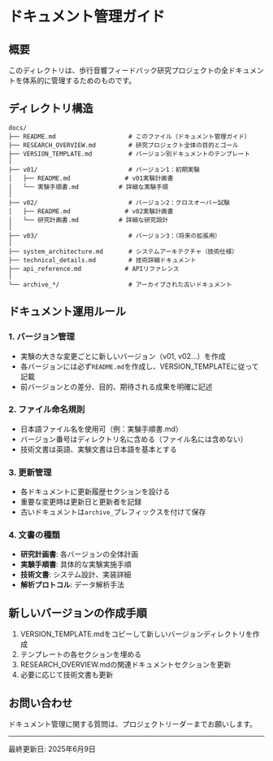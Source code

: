 # ドキュメント管理ガイド

## 概要

このディレクトリは、歩行音響フィードバック研究プロジェクトの全ドキュメントを体系的に管理するためのものです。

## ディレクトリ構造

```
docs/
├── README.md                    # このファイル（ドキュメント管理ガイド）
├── RESEARCH_OVERVIEW.md         # 研究プロジェクト全体の目的とゴール
├── VERSION_TEMPLATE.md          # バージョン別ドキュメントのテンプレート
│
├── v01/                         # バージョン1：初期実験
│   ├── README.md               # v01実験計画書
│   └── 実験手順書.md           # 詳細な実験手順
│
├── v02/                         # バージョン2：クロスオーバー試験
│   ├── README.md               # v02実験計画書
│   └── 研究計画書.md           # 詳細な研究設計
│
├── v03/                         # バージョン3：（将来の拡張用）
│
├── system_architecture.md       # システムアーキテクチャ（技術仕様）
├── technical_details.md         # 技術詳細ドキュメント
├── api_reference.md            # APIリファレンス
│
└── archive_*/                   # アーカイブされた古いドキュメント
```

## ドキュメント運用ルール

### 1. バージョン管理
- 実験の大きな変更ごとに新しいバージョン（v01, v02...）を作成
- 各バージョンには必ず`README.md`を作成し、VERSION_TEMPLATEに従って記載
- 前バージョンとの差分、目的、期待される成果を明確に記述

### 2. ファイル命名規則
- 日本語ファイル名を使用可（例：実験手順書.md）
- バージョン番号はディレクトリ名に含める（ファイル名には含めない）
- 技術文書は英語、実験文書は日本語を基本とする

### 3. 更新管理
- 各ドキュメントに更新履歴セクションを設ける
- 重要な変更時は更新日と更新者を記録
- 古いドキュメントは`archive_`プレフィックスを付けて保存

### 4. 文書の種類
- **研究計画書**: 各バージョンの全体計画
- **実験手順書**: 具体的な実験実施手順
- **技術文書**: システム設計、実装詳細
- **解析プロトコル**: データ解析手法

## 新しいバージョンの作成手順

1. VERSION_TEMPLATE.mdをコピーして新しいバージョンディレクトリを作成
2. テンプレートの各セクションを埋める
3. RESEARCH_OVERVIEW.mdの関連ドキュメントセクションを更新
4. 必要に応じて技術文書も更新

## お問い合わせ

ドキュメント管理に関する質問は、プロジェクトリーダーまでお願いします。

---

最終更新日: 2025年6月9日